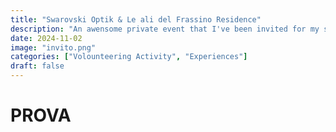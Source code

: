 ```yaml
---
title: "Swarovski Optik & Le ali del Frassino Residence"
description: "An awensome private event that I've been invited for my storical collaboration with swarovski Optik with the mountain fauna lover project"
date: 2024-11-02
image: "invito.png"
categories: ["Volounteering Activity", "Experiences"]
draft: false
---
```


# PROVA